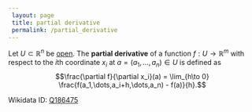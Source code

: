 ```yaml
---
 layout: page
 title: partial derivative
 permalink: /partial_derivative
---
```

Let $U \subset \mathbb R^n$ be [open](https://defsmath.github.io/DefsMath/open). The **partial derivative** of a function $f:U\to\mathbb R^m$ with respect to the $i$th coordinate $x_i$ at $a = (a_1,\dots,a_n) \in U$ is defined as $$\frac{\partial f}{\partial x_i}(a) = \lim_{h\to 0} \frac{f(a_1,\dots,a_i+h,\dots,a_n) - f(a)}{h}.$$

Wikidata ID: [Q186475](https://www.wikidata.org/wiki/Q186475)